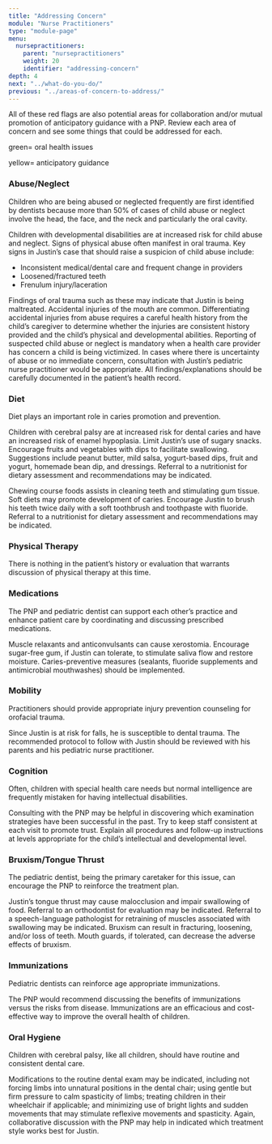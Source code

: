 ```yaml
---
title: "Addressing Concern"
module: "Nurse Practitioners"
type: "module-page"
menu:
  nursepractitioners:
    parent: "nursepractitioners"
    weight: 20
    identifier: "addressing-concern"
depth: 4
next: "../what-do-you-do/"
previous: "../areas-of-concern-to-address/"
---
```

<div class="pageblock"><p>All of these red flags are also potential areas for collaboration and/or mutual promotion of anticipatory guidance with a PNP. Review each area of concern and see some things that could be addressed for each.</p>
<p></p><div class="alert alert-success">green= oral health issues</div>
<p></p><div class="alert alert-warning">yellow= anticipatory guidance</div>
<h3>Abuse/Neglect</h3>
<p></p><div class="alert alert-success">Children who are being abused or neglected frequently are first identified by dentists because more than 50% of cases of child abuse or neglect involve the head, the face, and the neck and particularly the oral cavity.</div>
<p>Children with developmental disabilities are at increased risk for child abuse and neglect. Signs of physical abuse often manifest in oral trauma. Key signs in Justin’s case that should raise a suspicion of child abuse include:</p>
<ul>
<li>Inconsistent medical/dental care and frequent change in providers</li>
<li>Loosened/fractured teeth </li>
<li>Frenulum injury/laceration </li>
</ul>
<p>Findings of oral trauma such as these may indicate that Justin is being maltreated. Accidental injuries of the mouth are common. Differentiating accidental injuries from abuse requires a careful health history from the child’s caregiver to determine whether the injuries are consistent history provided and the child’s physical and developmental abilities. Reporting of suspected child abuse or neglect is mandatory when a health care provider has concern a child is being victimized. In cases where there is uncertainty of abuse or no immediate concern, consultation with Justin’s pediatric nurse practitioner would be appropriate. All findings/explanations should be carefully documented in the patient’s health record. </p>
<h3>Diet</h3>
<p></p><div class="alert alert-success">Diet plays an important role in caries promotion and prevention.</div>
<p>Children with cerebral palsy are at increased risk for dental caries and have an increased risk of enamel hypoplasia. Limit Justin’s use of sugary snacks. Encourage fruits and vegetables with dips to facilitate swallowing. Suggestions include peanut butter, mild salsa, yogurt-based dips, fruit and yogurt, homemade bean dip, and dressings. Referral to a nutritionist for dietary assessment and recommendations may be indicated. </p>
<p>Chewing course foods assists in cleaning teeth and stimulating gum tissue.  Soft diets may promote development of caries. Encourage Justin to brush his teeth twice daily with a soft toothbrush and toothpaste with fluoride. Referral to a nutritionist for dietary assessment and recommendations may be indicated. </p>
<h3>Physical Therapy</h3>
<p>There is nothing in the patient’s history or evaluation that warrants discussion of physical therapy at this time.</p>
<h3>Medications</h3>
<p></p><div class="alert alert-warning">The PNP and pediatric dentist can support each other’s practice and enhance patient care by coordinating and discussing prescribed medications.</div>
<p>Muscle relaxants and anticonvulsants can cause xerostomia. Encourage sugar-free gum, if Justin can tolerate, to stimulate saliva flow and restore moisture. Caries-preventive measures (sealants, fluoride supplements and antimicrobial mouthwashes) should be implemented.</p>
<h3>Mobility</h3>
<p></p><div class="alert alert-warning">Practitioners should provide appropriate injury prevention counseling for orofacial trauma.</div>
<p>Since Justin is at risk for falls, he is susceptible to dental trauma. The recommended protocol to follow with Justin should be reviewed with his parents and his pediatric nurse practitioner. </p>
<h3>Cognition</h3>
<p></p><div class="alert alert-warning">Often, children with special health care needs but normal intelligence are frequently mistaken for having intellectual disabilities.</div>
<p>Consulting with the PNP may be helpful in discovering which examination strategies have been successful in the past.   Try to keep staff consistent at each visit to promote trust.  Explain all procedures and follow-up instructions at levels appropriate for the child’s intellectual and developmental level.</p>
<h3>Bruxism/Tongue Thrust</h3>
<p></p><div class="alert alert-success">The pediatric dentist, being the primary caretaker for this issue, can encourage the PNP to reinforce the treatment plan.</div>
<p>Justin’s tongue thrust may cause malocclusion and impair swallowing of food.  Referral to an orthodontist for evaluation may be indicated.  Referral to a speech-language pathologist for retraining of muscles associated with swallowing may be indicated. Bruxism can result in fracturing, loosening, and/or loss of teeth.  Mouth guards, if tolerated, can decrease the adverse effects of bruxism. </p>
<h3>Immunizations</h3>
<p></p><div class="alert alert-warning">Pediatric dentists can reinforce age appropriate immunizations.</div>
<p>The PNP would recommend discussing the benefits of immunizations versus the risks from disease. Immunizations are an efficacious and cost-effective way to improve the overall health of children.</p>
<h3>Oral Hygiene</h3>
<p></p><div class="alert alert-success">Children with cerebral palsy, like all children, should have routine and consistent dental care.</div>
<p>Modifications to the routine dental exam may be indicated, including not forcing limbs into unnatural positions in the dental chair; using gentle but firm pressure to calm spasticity of limbs; treating children in their wheelchair if applicable; and minimizing use of bright lights and sudden movements that may stimulate reflexive movements and spasticity. Again, collaborative discussion with the PNP may help in indicated which treatment style works best for Justin. </p>
</div>